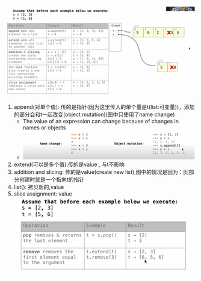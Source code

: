 ![alt text](image.png)
1. append(对单个值): 传的是指针(因为这里传入的单个量是t(list:可变量))，添加的部分会和t一起改变(object mutation)(图中只使用了name change)
   - The value of an expression can change because of changes in names or objects
   - ![alt text](image-2.png) 
2. extend(可以是多个值):传的是value , 与t不影响
3. addition and slicing: 传的是value(create new list),图中的情况是因为：[t]部分创建时就是一个指向t的指针
4. list(): 拷贝新的,value
5. slice assignment: value
![alt text](image-1.png)